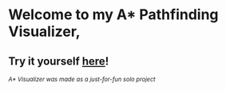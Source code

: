 # Welcome to my A* Pathfinding Visualizer, 

## Try it yourself [here](https://ahmedali0308.github.io/astar/)!

<sub>*A\* Visualizer was made as a just-for-fun solo project*</sub>
